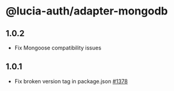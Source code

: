 # @lucia-auth/adapter-mongodb

## 1.0.2

- Fix Mongoose compatibility issues

## 1.0.1

- Fix broken version tag in package.json [#1378](https://github.com/lucia-auth/lucia/pull/1378)
